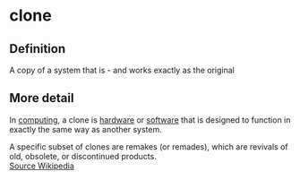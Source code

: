 # clone
## Definition
A copy of a system that is - and works exactly as the original

## More detail
In [computing](https://en.wikipedia.org/wiki/Computing), a clone is [hardware](https://en.wikipedia.org/wiki/Computer_hardware) or [software](https://en.wikipedia.org/wiki/Software) that is designed to function in exactly the same way as another system.

A specific subset of clones are remakes (or remades), which are revivals of old, obsolete, or discontinued products.   
[Source Wikipedia](https://en.wikipedia.org/wiki/Clone_(computing))